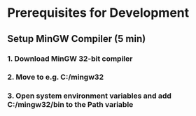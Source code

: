 # Prerequisites for Development

## Setup MinGW Compiler (5 min)
### 1. Download MinGW 32-bit compiler
### 2. Move to e.g. C:/mingw32
### 3. Open system environment variables and add C:/mingw32/bin to the Path variable